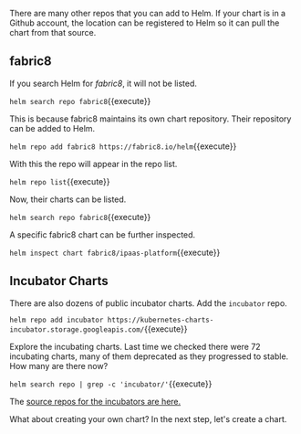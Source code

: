 There are many other repos that you can add to Helm. If your chart is in a Github account, the location can be registered to Helm so it can pull the chart from that source.

## fabric8 ##

If you search Helm for _fabric8_, it will not be listed.

`helm search repo fabric8`{{execute}}

This is because fabric8 maintains its own chart repository. Their repository can be added to Helm.

`helm repo add fabric8 https://fabric8.io/helm`{{execute}}

With this the repo will appear in the repo list.

`helm repo list`{{execute}}

Now, their charts can be listed.

`helm search repo fabric8`{{execute}}

A specific fabric8 chart can be further inspected.

`helm inspect chart fabric8/ipaas-platform`{{execute}}

## Incubator Charts ##

There are also dozens of public incubator charts. Add the `incubator` repo.

`helm repo add incubator https://kubernetes-charts-incubator.storage.googleapis.com/`{{execute}}

Explore the incubating charts. Last time we checked there were 72 incubating charts, many of them deprecated as they progressed to stable. How many are there now?

`helm search repo | grep -c 'incubator/'`{{execute}}

The [source repos for the incubators are here.](https://github.com/helm/charts/tree/master/incubator)

What about creating your own chart? In the next step, let's create a chart.
